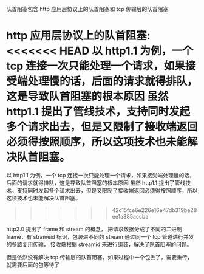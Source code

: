 队首阻塞包含 http 应用层协议上的队首阻塞和 tcp 传输层的队首阻塞

http 应用层协议上的队首阻塞: 
<<<<<<< HEAD
以 http1.1 为例，一个 tcp 连接一次只能处理一个请求，如果接受端处理慢的话，后面的请求就得排队，这是导致队首阻塞的根本原因 
虽然 http1.1 提出了管线技术，支持同时发起多个请求出去，但是又限制了接收端返回必须得按照顺序，所以这项技术也未能解决队首阻塞。
=======
以 http1.1 为例，一个 tcp 连接一次只能处理一个请求，如果接受端处理慢的话，后面的请求就得排队，这是导致队首阻塞的根本原因 虽然 http1.1 提出了管线技术，支持同时发起多个请求出去，但是又限制了接收端返回必须得按照顺序，所以这项技术也未能解决队首阻塞。
>>>>>>> 42c15fce6e226e16e47db319be28ee1a385accba

http2.0 提出了 frame 和 stream 的概念， 把请求数据分成了不同的二进制 frame，有 strameid 标识，包装进不同的 stream 通过同一个 tcp 管道进行并发的多路复用传输， 接收端根据 streamid 来进行组装，解决了队首阻塞的问题。

但是依然没有解决 tcp 传输层的队首阻塞，如果过程中一个包丢了，需要重传，就需要后面的包等待了
